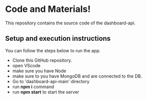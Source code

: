 # Code and Materials!

This repository contains the source code of the dashboard-api.


## Setup and execution instructions

You can follow the steps below to run the app.

- Clone this GitHub repository.
- open VScode
- make sure you have Node
- make sure to you have MongoDB and are connected to the DB.
- Go to 'dashboard-api-main' directory
- run **npm i** command
- run **npm start** to start the server
